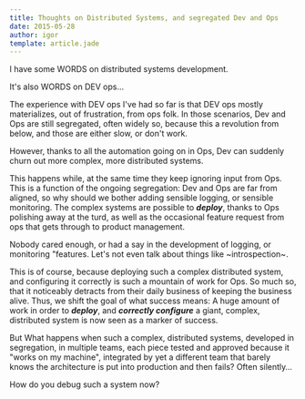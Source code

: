 ```yaml
---
title: Thoughts on Distributed Systems, and segregated Dev and Ops
date: 2015-05-28
author: igor
template: article.jade
---
```


I have some WORDS on distributed systems development.

It's also WORDS on DEV ops…

The experience with DEV ops I've had so far is that DEV ops mostly
materializes, out of frustration, from ops folk.  In those scenarios, Dev and
Ops are still segregated, often widely so, because this a revolution from
below, and those are either slow, or don't work.

However, thanks to all the automation going on in Ops, Dev can suddenly churn
out more complex, more distributed systems.

This happens while, at the same time they keep ignoring input from Ops. This is
a function of the ongoing segregation: Dev and Ops are far from aligned, so why
should we bother adding sensible logging, or sensible monitoring.  The complex
systems are possible to ***deploy***, thanks to Ops polishing away at the turd,
as well as the occasional feature request from ops that gets through to product
management.

Nobody cared enough, or had a say in the development of logging, or monitoring
"features. Let's not even talk about things like ~introspection~.

This is of course, because deploying such a complex distributed system, and
configuring it correctly is such a mountain of work for Ops. So much so, that
it noticeably detracts from their daily business of keeping the business alive.
Thus, we shift the goal of what success means: A huge amount of work in order
to ***deploy***, and ***correctly configure*** a giant, complex, distributed
system is now seen as a marker of success.

But What happens when such a complex, distributed systems, developed in
segregation, in multiple teams, each piece tested and approved because it
"works on my machine", integrated by yet a different team that barely knows the
architecture is put into production and then fails? Often silently…

How do you debug such a system now?
